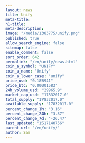 ```yaml
---
layout: news
title: Unify
meta-title: 
h1-title: 
meta-description: 
image: "/media/1383775/unify.png"
published: true
allow_search_engine: false
sitemap: false
enable_comment: false
sort_order: 642
permalink: "/en/unify/news.html"
coin_a_symbol: "UNIFY"
coin_a_name: "Unify"
coin_a_lower_case: "unify"
price_usd: "0.185941"
price_btc: "0.00001583"
24h_volume_usd: "29965.9"
market_cap_usd: "17832017.0"
total_supply: "17832017.0"
available_supply: "17832017.0"
percent_change_1h: "3.16"
percent_change_24h: "3.37"
percent_change_7d: "-26.47"
last_updated: "1517140756"
parent-url: "/en/unify/"
author: Sam
---
```


